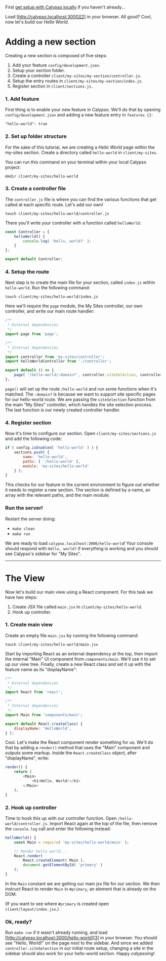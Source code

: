 First [get setup with Calypso locally][1] if you haven't already...

Load [http://calypso.localhost:3000][2] in your browser. All good? Cool, now let's build our _Hello World_.

# Adding a new section

Creating a new section is composed of five steps:

1. Add your feature `config/development.json`.
2. Setup your section folder.
3. Create a controller `client/my-sites/my-section/controller.js`.
4. Setup the entry routes in `client/my-sites/my-section/index.js`.
5. Register section in `client/sections.js.`

### 1. Add feature

First thing is to enable your new feature in Calypso. We'll do that by opening `config/development.json` and adding a new feature entry in `features {}`:

```
"hello-world": true
```

### 2. Set up folder structure

For the sake of this tutorial, we are creating a _Hello World_ page within the my-sites section. Create a directory called `hello-world` in `client/my-sites`.

You can run this command on your terminal within your local Calypso project:

```
mkdir client/my-sites/hello-world
```

### 3. Create a controller file

The `controller.js` file is where you can find the various functions that get called at each specific route. Let's add our own!

```
touch client/my-sites/hello-world/controller.js
```

There you'll write your controller with a function called `helloWorld`:

```javascript
const Controller = {
	helloWorld() {
		console.log( 'Hello, world?' );
	}
};

export default Controller;
```

### 4. Setup the route

Next step is to create the main file for your section, called `index.js` within `hello-world`. Run the following command:

```
touch client/my-sites/hello-world/index.js
```

Here we'll require the `page` module, the My Sites controller, our own controller, and write our main route handler:

```javascript
/**
 * External dependencies
 */
import page from 'page';

/**
 * Internal dependencies
 */
import controller from 'my-sites/controller';
import helloWorldController from './controller';

export default () => {
	page( '/hello-world/:domain?', controller.siteSelection, controller.navigation, helloWorldController.helloWorld );
};
```

`page()` will set up the route `/hello-world` and run some functions when it's matched. The `:domain?` is because we want to support site specific pages for our hello-world route. We are passing the `siteSelection` function from the main "My Sites" controller, which handles the site selection process. The last function is our newly created controller handler.

### 4. Register section

Now it's time to configure our section. Open `client/my-sites/sections.js` and add the following code:

```javascript
if ( config.isEnabled( 'hello-world' ) ) {
	sections.push( {
		name: 'hello-world',
		paths: [ '/hello-world' ],
		module: 'my-sites/hello-world'
	} );
}
```

This checks for our feature in the current environment to figure out whether it needs to register a new section. The section is defined by a name, an array with the relevant paths, and the main module.

### Run the server!

Restart the server doing:

* `make clean`
* `make run`

We are ready to load `calypso.localhost:3000/hello-world`! Your console should respond with `Hello, world?` if everything is working and you should see Calypso's sidebar for "My Sites".

----

# The View

Now let's build our main view using a React component. For this task we have two steps:

1. Create JSX file called `main.jsx` in `client/my-sites/hello-world`.
2. Hook up controller.


### 1. Create main view

Create an empty file `main.jsx` by running the following command:

```
touch client/my-sites/hello-world/main.jsx
```

Start by importing React as an external dependency at the top, then import the internal "Main" UI component from `components/main`. We'll use it to set up our view tree. Finally, create a new React class and set it up with the feature name as its "displayName":

```javascript
/**
 * External dependencies
 */
import React from 'react';

/**
 * Internal dependencies
 */
import Main from 'components/main';

export default React.createClass( {
	displayName: 'HelloWorld',
} );
```

Cool. Let's make the React component render something for us. We'll do that by adding a `render()` method that uses the "Main" component and outputs some markup. Inside the `React.createClass` object, after "displayName", write:

```javascript
render() {
	return (
		<Main>
			<h1>Hello, World!</h1>
		</Main>
	);
}
```

### 2. Hook up controller

Time to hook this up with our controller function. Open `/hello-world/controller.js`. Import React again at the top of the file, then remove the `console.log` call and enter the following instead:

```javascript
helloWorld() {
	const Main = require( 'my-sites/hello-world/main' );

	// Render hello world...
	React.render(
		React.createElement( Main ),
		document.getElementById( 'primary' )
	);
}
```

In the `Main` constant we are getting our main jsx file for our section. We then instruct React to render `Main` in `#primary`, an element that is already on the DOM.

(If you want to see where `#primary` is created open `client/layout/index.jsx`.)

### Ok, ready?

Run `make run` if it wasn't already running, and load [http://calypso.localhost:3000/hello-world][3] in your browser. You should see "Hello, World!" on the page next to the sidebar. And since we added `controller.siteSelection` in our initial route setup, changing a site in the sidebar should also work for your hello-world section. Happy _calypsoing_!

[1]: https://github.com/Automattic/wp-calypso#installing-and-running
[2]: http://calypso.localhost:3000
[3]: http://calypso.localhost:3000/hello-world
